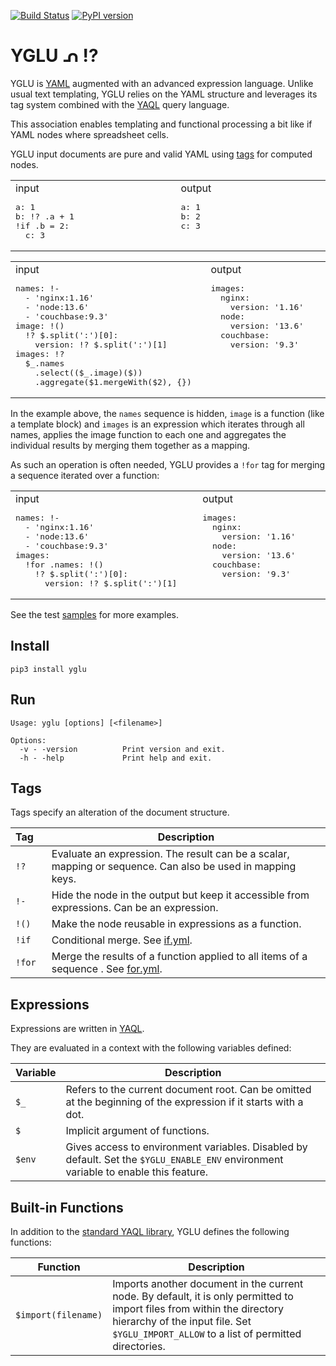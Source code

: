 [![Build Status](https://travis-ci.org/lbovet/yglu.svg?branch=master)](https://travis-ci.org/lbovet/yglu)
[![PyPI version](https://badge.fury.io/py/yglu.svg)](https://badge.fury.io/py/yglu)
# YGLU ᕄ !?

YGLU is [YAML](https://yaml.org/) augmented with an advanced expression language. Unlike usual text templating, YGLU relies on the YAML structure and leverages its tag system combined with the [YAQL](https://yaql.readthedocs.io/en/latest/) query language. 

This association enables templating and functional processing a bit like if YAML nodes where spreadsheet cells.

YGLU input documents are pure and valid YAML using [tags](https://yaml.org/spec/1.2/spec.html#id2784064) for computed nodes.

<table><tr>
<td width="440">
input
<pre lang="yaml">
a: 1
b: !? .a + 1
!if .b = 2:
  c: 3  </pre>
</td>
<td width="440">
output
<pre lang="yaml">
a: 1
b: 2 
c: 3
 </pre>
</td>
</tr></table>

<table><tr>
<td width="440">
input
<pre lang="yaml">
names: !-
  - 'nginx:1.16'
  - 'node:13.6'
  - 'couchbase:9.3'
image: !()
  !? $.split(':')[0]: 
    version: !? $.split(':')[1]
images: !? 
  $_.names
    .select(($_.image)($))
    .aggregate($1.mergeWith($2), {})</pre>
</td>
<td width="440">
output
<pre lang="yaml">
images:
  nginx: 
    version: '1.16'
  node: 
    version: '13.6'
  couchbase: 
    version: '9.3'
    &nbsp;
    &nbsp;
    &nbsp;
    &nbsp;  </pre>
</td>
</tr></table>

In the example above, the `names` sequence is hidden, `image` is a function (like a template block) and `images` is an expression which iterates through all names, applies the image function to each one and aggregates the individual results by merging them together as a mapping.

As such an operation is often needed, YGLU provides a `!for` tag for merging a sequence iterated over a function:

<table><tr>
<td width="440">
input
<pre lang="yaml">
names: !-
  - 'nginx:1.16'
  - 'node:13.6'
  - 'couchbase:9.3'
images: 
  !for .names: !()
    !? $.split(':')[0]:
      version: !? $.split(':')[1]</pre>
</td>
<td width="440">
output
<pre lang="yaml">
images:
  nginx: 
    version: '1.16'
  node: 
    version: '13.6'
  couchbase: 
    version: '9.3'
    &nbsp;</pre>
</td>
</tr></table>

See the test [samples](https://github.com/lbovet/yglu/tree/master/tests/samples) for more examples.

## Install

```
pip3 install yglu
```

## Run

```
Usage: yglu [options] [<filename>]

Options:
  -v - -version          Print version and exit.
  -h - -help             Print help and exit.
```

## Tags

Tags specify an alteration of the document structure.

| **Tag**&nbsp;&nbsp;&nbsp;| **Description** |
|-----------|-----------------|
| `!?`      | Evaluate an expression. The result can be a scalar, mapping or sequence. Can also be used in mapping keys. |
| `!-`      | Hide the node in the output but keep it accessible from expressions. Can be an expression. |
| `!()`     | Make the node reusable in expressions as a function. |
| `!if`     | Conditional merge. See [if.yml](https://github.com/lbovet/yglu/tree/master/tests/samples/if.yml). |
| `!for`    | Merge the results of a function applied to all items of a sequence . See [for.yml](https://github.com/lbovet/yglu/tree/master/tests/samples/for.yml). |

## Expressions

Expressions are written in [YAQL](https://yaql.readthedocs.io/en/latest/).

They are evaluated in a context with the following variables defined:

| **Variable**| **Description** |
|-------------|-----------------|
| `$_`        | Refers to the current document root. Can be omitted at the beginning of the expression if it starts with a dot. |
| `$`         | Implicit argument of functions. |
| `$env`      | Gives access to environment variables. Disabled by default. Set the `$YGLU_ENABLE_ENV` environment variable to enable this feature. |

## Built-in Functions

In addition to the [standard YAQL library](https://yaql.readthedocs.io/en/latest/standard_library.html#), YGLU defines the following functions:

| **Function**         | **Description** |
|----------------------|-----------------|
| `$import(filename)`  | Imports another document in the current node. By default, it is only permitted to import files from within the directory hierarchy of the input file. Set `$YGLU_IMPORT_ALLOW` to a list of permitted directories. |
